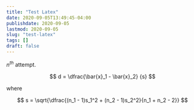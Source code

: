 ```yaml
---
title: "Test Latex"
date: 2020-09-05T13:49:45-04:00
publishdate: 2020-09-05
lastmod: 2020-09-05
slug: "test-latex"
tags: []
draft: false
---
```


$n^{th}$ attempt.

$$
    d = \dfrac{\bar{x}_1 - \bar{x}_2} {s}
$$

where

$$
    s = \sqrt{\dfrac{(n_1 - 1)s_1^2 + (n_2 - 1)s_2^2}{n_1 + n_2 - 2}}
$$